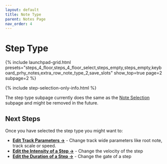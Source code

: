 ```yaml
---
layout: default
title: Note Type
parent: Notes Page
nav_order: 4
---
```


# Step Type

{% include launchpad-grid.html presets="steps_4_floor,steps_4_floor_select,steps_empty,steps_empty,keyboard_prhy_notes,extra_row_note_type_2,save_slots" show_top=true page=2 subpage=2 %}

{% include step-selection-only-info.html %}

The step type subpage currently does the same as the [Note Selection](note-selection.html) subpage and might be removed in the future.

## Next Steps

Once you have selected the step type you might want to:

- **[Edit Track Parameters →](../track-settings/index.html)** - Change track wide parameters like root note, track scale or speed.
- **[Edit the Intensity of a Step →](../notes-page/notes-selection.html)** - Change the velocity of the step
- **[Edit the Duration of a Step →](../notes-page/notes-selection.html)** - Change the gate of a step
